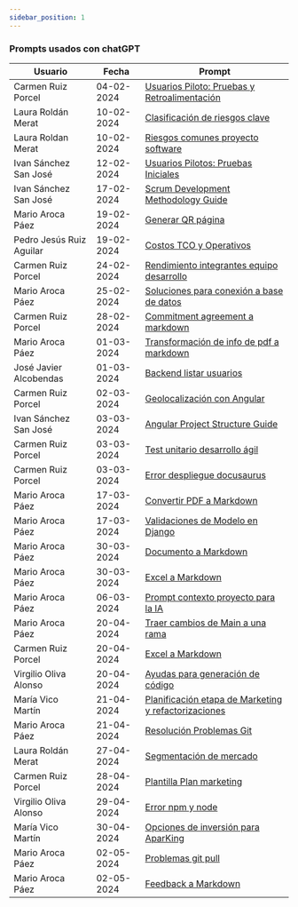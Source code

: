 ```yaml
---
sidebar_position: 1
---
```


### Prompts usados con chatGPT

| Usuario                  | Fecha      | Prompt                                                                                                                     |
| ------------------------ | ---------- | -------------------------------------------------------------------------------------------------------------------------- |
| Carmen Ruiz Porcel       | 04-02-2024 | [Usuarios Piloto: Pruebas y Retroalimentación](https://chat.openai.com/share/9a377b74-cea0-4b54-8c56-f15374137b52)         |
| Laura Roldán Merat       | 10-02-2024 | [Clasificación de riesgos clave](https://chat.openai.com/share/0afa41ad-3c54-4871-8001-7057e4146d49)                       |
| Laura Roldan Merat       | 10-02-2024 | [Riesgos comunes proyecto software](https://chat.openai.com/share/aa89bd5a-c33b-455d-bc56-929291021015)                    |
| Ivan Sánchez San José    | 12-02-2024 | [Usuarios Pilotos: Pruebas Iniciales](https://chat.openai.com/share/314dc266-69d7-4b7c-b538-8919455cee57)                  |
| Ivan Sánchez San José    | 17-02-2024 | [Scrum Development Methodology Guide](https://chat.openai.com/share/135e8b3c-6eb7-4cba-9170-6eee3358668c)                  |
| Mario Aroca Páez         | 19-02-2024 | [Generar QR página](https://chat.openai.com/share/7ceb3db2-4869-4b8a-b099-a34d55d797d5)                                    |
| Pedro Jesús Ruiz Aguilar | 19-02-2024 | [Costos TCO y Operativos](https://chat.openai.com/share/161c8ef9-1318-41d6-a1ec-98d88242bfdd)                              |
| Carmen Ruiz Porcel       | 24-02-2024 | [Rendimiento integrantes equipo desarrollo](https://chat.openai.com/share/854ba8a5-a501-4850-a7b9-26517d7d2c73)            |
| Mario Aroca Páez         | 25-02-2024 | [Soluciones para conexión a base de datos](https://chat.openai.com/share/b10abf89-8f17-497d-9e00-35d95c6aa53e)             |
| Carmen Ruiz Porcel       | 28-02-2024 | [Commitment agreement a markdown](https://chat.openai.com/share/0fa9e4ae-0949-44ff-b90f-8d6ad4d36ce7)                      |
| Mario Aroca Páez         | 01-03-2024 | [Transformación de info de pdf a markdown](https://chat.openai.com/share/79809a73-afb7-46b6-93c3-acded5bb4512)             |
| José Javier Alcobendas   | 01-03-2024 | [Backend listar usuarios](https://chat.openai.com/share/67b94869-5440-4bb4-a903-6b93233cb391)                              |
| Carmen Ruiz Porcel       | 02-03-2024 | [Geolocalización con Angular](https://chat.openai.com/share/89fa9b05-ec9b-4661-b0e1-948bc38ac91c)                          |
| Ivan Sánchez San José    | 03-03-2024 | [Angular Project Structure Guide](https://chat.openai.com/share/e78fccf0-50f8-4543-b3cd-0387226d9034)                      |
| Carmen Ruiz Porcel       | 03-03-2024 | [Test unitario desarrollo ágil](https://chat.openai.com/share/91ee4faa-31b6-404d-8f7e-3215284424a2)                        |
| Carmen Ruiz Porcel       | 03-03-2024 | [Error despliegue docusaurus](https://chat.openai.com/share/7e743e68-f7d4-400f-8285-d5cc1335cb9f)                          |
| Mario Aroca Páez         | 17-03-2024 | [Convertir PDF a Markdown](https://chat.openai.com/share/3a07272f-41d9-4f8c-9780-2ec37115d815)                             |
| Mario Aroca Páez         | 17-03-2024 | [Validaciones de Modelo en Django](https://chat.openai.com/share/eb21a58a-43b4-4e8b-9634-edd7d8ef2377)                     |
| Mario Aroca Páez         | 30-03-2024 | [Documento a Markdown](https://chat.openai.com/share/9fae8fea-9a0b-49b5-96e9-83bc755e104c)                                 |
| Mario Aroca Páez         | 30-03-2024 | [Excel a Markdown](https://chat.openai.com/share/082febe3-71ef-42f5-978e-a083e2054bc2)                                     |
| Mario Aroca Páez         | 06-03-2024 | [Prompt contexto proyecto para la IA](https://chat.openai.com/share/9228d90b-5b73-468d-9a6a-961b221ab2d4)                  |
| Mario Aroca Páez         | 20-04-2024 | [Traer cambios de Main a una rama](https://chat.openai.com/share/c4b89f77-a9e9-4071-95f4-e8af1b3b412b)                     |
| Carmen Ruiz Porcel       | 20-04-2024 | [Excel a Markdown](https://chat.openai.com/share/a133060e-2bbb-470e-8f00-0cae75cbdf01)                                     |
| Virgilio Oliva Alonso    | 20-04-2024 | [Ayudas para generación de código](https://chat.openai.com/share/076f4544-5e8d-498a-b375-a8748307c1a5)                     |
| María Vico Martín        | 21-04-2024 | [Planificación etapa de Marketing y refactorizaciones](https://chat.openai.com/share/24b46069-e51b-4a59-ae6b-b7550b2653af) |
| Mario Aroca Páez         | 21-04-2024 | [Resolución Problemas Git](https://chat.openai.com/share/c322e648-7bd2-44ce-917c-091e15574939)                             |
| Laura Roldán Merat       | 27-04-2024 | [Segmentación de mercado](https://chat.openai.com/share/21136fff-4ee1-4d7b-a48b-6c867e9ee7d8)                              |
| Carmen Ruiz Porcel       | 28-04-2024 | [Plantilla Plan marketing](https://chat.openai.com/share/2c8f5f78-74e1-4525-b745-7027b238a67f)                             |
| Virgilio Oliva Alonso     | 29-04-2024 | [Error npm y node](https://chat.openai.com/share/b6b3537c-01d9-4986-9f26-b8cb93bd5de9)                             |
| María Vico Martín     | 30-04-2024 | [Opciones de inversión para AparKing](https://chat.openai.com/c/3c111935-9fb0-40ef-8347-ca757265e83e)                             |
| Mario Aroca Páez     | 02-05-2024 | [Problemas git pull](https://chat.openai.com/share/d18e09c2-0f01-4bda-8182-b12d1762f026)                             |
| Mario Aroca Páez     | 02-05-2024 | [Feedback a Markdown](https://chat.openai.com/share/c4db9bb8-3ae7-46e6-bec8-06abacda80ca)                             |
